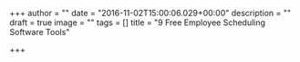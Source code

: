 +++
author = ""
date = "2016-11-02T15:00:06.029+00:00"
description = ""
draft = true
image = ""
tags = []
title = "9 Free Employee Scheduling Software Tools"

+++
